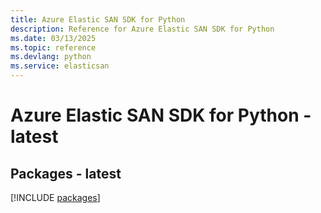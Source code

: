 ```yaml
---
title: Azure Elastic SAN SDK for Python
description: Reference for Azure Elastic SAN SDK for Python
ms.date: 03/13/2025
ms.topic: reference
ms.devlang: python
ms.service: elasticsan
---
```

# Azure Elastic SAN SDK for Python - latest
## Packages - latest
[!INCLUDE [packages](elastic-san-index.md)]
